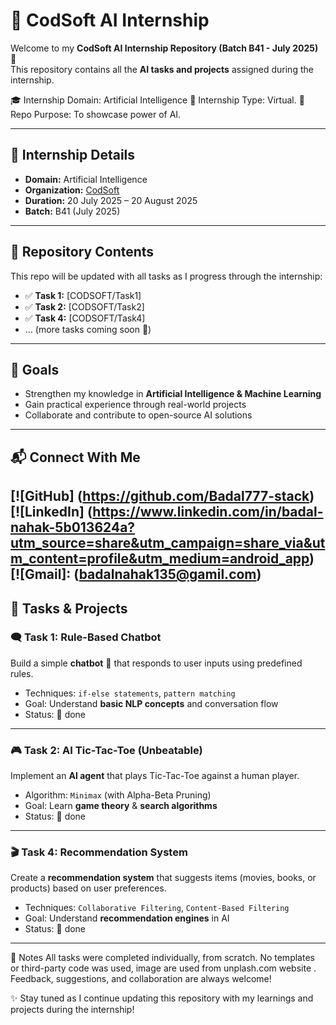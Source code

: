 # 🚀 CodSoft AI Internship
Welcome to my **CodSoft AI Internship Repository (Batch B41 - July 2025)** 🎉  
This repository contains all the **AI tasks and projects** assigned during the internship.  


🎓 Internship Domain: Artificial Intelligence
🚀 Internship Type: Virtual. 📁 Repo Purpose: To showcase power of AI.

---

## 📌 Internship Details
- **Domain:** Artificial Intelligence  
- **Organization:** [CodSoft](https://www.codsoft.in/)  
- **Duration:** 20 July 2025 – 20 August 2025  
- **Batch:** B41 (July 2025)  

---

## 📂 Repository Contents
This repo will be updated with all tasks as I progress through the internship:  

- ✅ **Task 1:** [CODSOFT/Task1]  
- ✅ **Task 2:** [CODSOFT/Task2]  
- ✅ **Task 4:** [CODSOFT/Task4]  
- ... (more tasks coming soon 🚀)  

---

## 🎯 Goals
- Strengthen my knowledge in **Artificial Intelligence & Machine Learning**  
- Gain practical experience through real-world projects  
- Collaborate and contribute to open-source AI solutions  

---

## 📬 Connect With Me
[![GitHub]  (https://github.com/Badal777-stack)  
[![LinkedIn] (https://www.linkedin.com/in/badal-nahak-5b013624a?utm_source=share&utm_campaign=share_via&utm_content=profile&utm_medium=android_app)  
[![Gmail]: (badalnahak135@gamil.com)
---



## 📂 Tasks & Projects

### 🗨️ Task 1: Rule-Based Chatbot
Build a simple **chatbot** 🤖 that responds to user inputs using predefined rules.  
- Techniques: `if-else statements`, `pattern matching`  
- Goal: Understand **basic NLP concepts** and conversation flow  
- Status: 🔄 done
---

### 🎮 Task 2: AI Tic-Tac-Toe (Unbeatable)
Implement an **AI agent** that plays Tic-Tac-Toe against a human player.  
- Algorithm: `Minimax` (with Alpha-Beta Pruning)  
- Goal: Learn **game theory** & **search algorithms**  
- Status: 🔄 done 
---

### 🎬 Task 4: Recommendation System
Create a **recommendation system** that suggests items (movies, books, or products) based on user preferences.  
- Techniques: `Collaborative Filtering`, `Content-Based Filtering`  
- Goal: Understand **recommendation engines** in AI  
- Status: 🔄 done  
---

📌 Notes
All tasks were completed individually, from scratch.
No templates or third-party code was used, image are used from unplash.com website .
Feedback, suggestions, and collaboration are always welcome!

✨ Stay tuned as I continue updating this repository with my learnings and projects during the internship!
